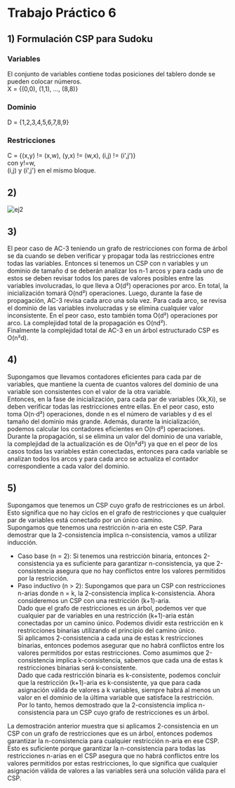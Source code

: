 # Trabajo Práctico 6
## 1) Formulación CSP para Sudoku
### Variables
El conjunto de variables contiene todas posiciones del tablero donde se pueden colocar números.  
X = {(0,0), (1,1), ..., (8,8)}  

### Dominio
D = {1,2,3,4,5,6,7,8,9}

### Restricciones
C = {(x,y) != (x,w), (y,x) != (w,x), (i,j) != (i',j')}  
con y!=w,  
(i,j) y (i',j') en el mismo bloque.

## 2) 
![ej2](https://github.com/lucianomasuelli/ia-uncuyo-2023/assets/83616746/90d8a418-fc2d-4a00-a1d7-73e01b23f635)


## 3) 
El peor caso de AC-3 teniendo un grafo de restricciones con forma de árbol se da cuando se deben verificar y propagar toda las restricciones entre todas las variables. Entonces si tenemos un CSP con n variables y un dominio de tamaño d se deberán analizar los n-1 arcos y para cada uno de estos se deben revisar todos los pares de valores posibles entre las variables involucradas, lo que lleva a O(d²) operaciones por arco. En total, la inicialización tomará O(nd²) operaciones. Luego, durante la fase de propagación, AC-3 revisa cada arco una sola vez. Para cada arco, se revisa el dominio de las variables involucradas y se elimina cualquier valor inconsistente. En el peor caso, esto también toma O(d²) operaciones por arco. La complejidad total de la propagación es O(nd²).  
Finalmente la complejidad total de AC-3 en un árbol estructurado CSP es O(n²d).

## 4)
Supongamos que llevamos contadores eficientes para cada par de variables, que mantiene la cuenta de cuantos valores del dominio de una variable son consistentes con el valor de la otra variable.  
Entonces, en la fase de inicialización, para cada par de variables (Xk​,Xi​), se deben verificar todas las restricciones entre ellas. En el peor caso, esto toma O(n⋅d²) operaciones, donde n es el número de variables y d es el tamaño del dominio más grande. Además, durante la inicialización, podemos calcular los contadores eficientes en O(n⋅d²) operaciones.  
Durante la propagación, si se elimina un valor del dominio de una variable, la complejidad de la actualización es de O(n²d²) ya que en el peor de los casos todas las variables están conectadas, entonces para cada variable se analizan todos los arcos y para cada arco se actualiza el contador correspondiente a cada valor del dominio.

## 5)
Supongamos que tenemos un CSP cuyo grafo de restricciones es un árbol. Esto significa que no hay ciclos en el grafo de restricciones y que cualquier par de variables está conectado por un único camino.  
Supongamos que tenemos una restricción n-aria en este CSP. Para demostrar que la 2-consistencia implica n-consistencia, vamos a utilizar inducción.  
- Caso base (n = 2): Si tenemos una restricción binaria, entonces 2-consistencia ya es suficiente para garantizar n-consistencia, ya que 2-consistencia asegura que no hay conflictos entre los valores permitidos por la restricción.  
- Paso inductivo (n > 2): Supongamos que para un CSP con restricciones n-arias donde n = k, la 2-consistencia implica k-consistencia. Ahora consideremos un CSP con una restricción (k+1)-aria.  
Dado que el grafo de restricciones es un árbol, podemos ver que cualquier par de variables en una restricción (k+1)-aria están conectadas por un camino único. Podemos dividir esta restricción en k restricciones binarias utilizando el principio del camino único.  
Si aplicamos 2-consistencia a cada una de estas k restricciones binarias, entonces podemos asegurar que no habrá conflictos entre los valores permitidos por estas restricciones. Como asumimos que 2-consistencia implica k-consistencia, sabemos que cada una de estas k restricciones binarias será k-consistente.  
Dado que cada restricción binaria es k-consistente, podemos concluir que la restricción (k+1)-aria es k-consistente, ya que para cada asignación válida de valores a k variables, siempre habrá al menos un valor en el dominio de la última variable que satisface la restricción.  
Por lo tanto, hemos demostrado que la 2-consistencia implica n-consistencia para un CSP cuyo grafo de restricciones es un árbol.
  
La demostración anterior muestra que si aplicamos 2-consistencia en un CSP con un grafo de restricciones que es un árbol, entonces podemos garantizar la n-consistencia para cualquier restricción n-aria en ese CSP.  
Esto es suficiente porque garantizar la n-consistencia para todas las restricciones n-arias en el CSP asegura que no habrá conflictos entre los valores permitidos por estas restricciones, lo que significa que cualquier asignación válida de valores a las variables será una solución válida para el CSP.
